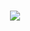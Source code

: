 <h1 align="center">
  <a href="https://ashokcpg.com.np">
    <img src="https://readme-typing-svg.herokuapp.com?color=03dac6&size=26&center=true&vCenter=true&width=900&lines=Hellooooooooooooooooooooooooooooooo">
  </a>
</h1>
